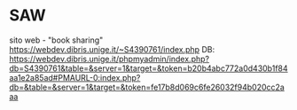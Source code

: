 # SAW
sito web - "book sharing"
https://webdev.dibris.unige.it/~S4390761/index.php
DB: https://webdev.dibris.unige.it/phpmyadmin/index.php?db=S4390761&table=&server=1&target=&token=b20b4abc772a0d430b1f84aa1e2a85ad#PMAURL-0:index.php?db=&table=&server=1&target=&token=fe17b8d069c6fe26032f94b020cc2aaa
